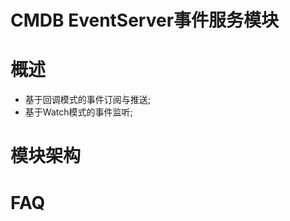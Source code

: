CMDB EventServer事件服务模块
============================

# 概述

* 基于回调模式的事件订阅与推送;
* 基于Watch模式的事件监听;

# 模块架构

# FAQ
